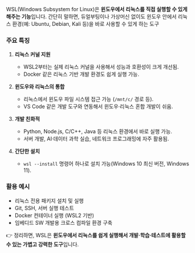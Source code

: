 WSL(Windows Subsystem for Linux)은 **윈도우에서 리눅스를 직접 실행할 수 있게 해주는 기능**입니다. 
간단히 말하면, 듀얼부팅이나 가상머신 없이도 윈도우 안에서 
리눅스 환경(예: Ubuntu, Debian, Kali 등)을 바로 사용할 수 있게 하는 도구

### 주요 특징

1. **리눅스 커널 지원**

   * WSL2부터는 실제 리눅스 커널을 사용해서 성능과 호환성이 크게 개선됨.
   * Docker 같은 리눅스 기반 개발 환경도 쉽게 실행 가능.

2. **윈도우와 리눅스의 통합**

   * 리눅스에서 윈도우 파일 시스템 접근 가능 (`/mnt/c/` 경로 등).
   * VS Code 같은 개발 도구와 연동해서 윈도우·리눅스 혼합 개발이 쉬움.

3. **개발 친화적**

   * Python, Node.js, C/C++, Java 등 리눅스 환경에서 바로 실행 가능.
   * 서버 개발, AI·데이터 과학 실습, 네트워크 프로그래밍에 자주 활용됨.

4. **간단한 설치**

   * `wsl --install` 명령어 하나로 설치 가능(Windows 10 최신 버전, Windows 11).

### 활용 예시

* 리눅스 전용 패키지 설치 및 실행
* Git, SSH, 서버 실행 테스트
* Docker 컨테이너 실행 (WSL2 기반)
* 임베디드 SW 개발용 크로스 컴파일 환경 구축

👉 정리하면, WSL은 **윈도우에서 리눅스를 쉽게 실행해서 개발·학습·테스트에 활용할 수 있는 가볍고 강력한 도구**입니다.

